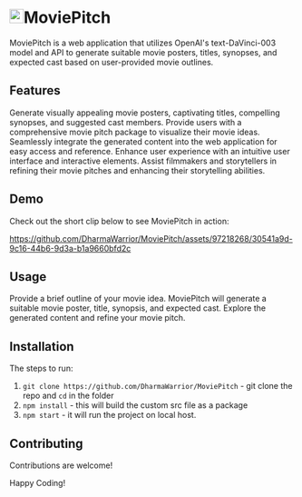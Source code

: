 # <img src="https://github.com/DharmaWarrior/MoviePitch/assets/97218268/510f4c34-cad5-41bd-ba99-2aee76615497" width="25" height="25">MoviePitch
MoviePitch is a web application that utilizes OpenAI's text-DaVinci-003 model and API to generate suitable movie posters, titles, synopses, and expected cast based on user-provided movie outlines.

## Features
Generate visually appealing movie posters, captivating titles, compelling synopses, and suggested cast members.
Provide users with a comprehensive movie pitch package to visualize their movie ideas.
Seamlessly integrate the generated content into the web application for easy access and reference.
Enhance user experience with an intuitive user interface and interactive elements.
Assist filmmakers and storytellers in refining their movie pitches and enhancing their storytelling abilities.

## Demo
Check out the short clip below to see MoviePitch in action:


https://github.com/DharmaWarrior/MoviePitch/assets/97218268/30541a9d-9c16-44b6-9d3a-b1a9660bfd2c



## Usage
Provide a brief outline of your movie idea.
MoviePitch will generate a suitable movie poster, title, synopsis, and expected cast.
Explore the generated content and refine your movie pitch.

## Installation
The steps to run:
1. `git clone https://github.com/DharmaWarrior/MoviePitch` - git clone the repo and `cd` in the folder
2. `npm install` - this will build the custom src file as a package 
3. `npm start` - it will run the project on local host.


## Contributing
Contributions are welcome!

Happy Coding!
